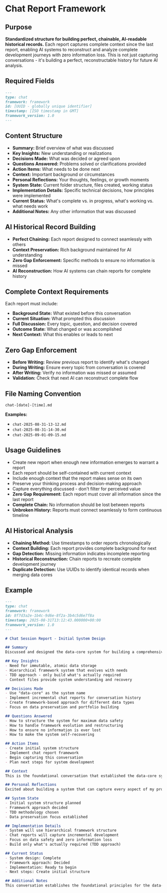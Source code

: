 # Chat Report Framework

## Purpose
**Standardized structure for building perfect, chainable, AI-readable historical records.** Each report captures complete context since the last report, enabling AI systems to reconstruct and analyze complete development journeys with zero information loss. This is not just capturing conversations - it's building a perfect, reconstructable history for future AI analysis.

## Required Fields
```markdown
---
type: chat
framework: framework
id: [UUID - globally unique identifier]
timestamp: [ISO timestamp in GMT]
framework_version: 1.0
---
```

## Content Structure
- **Summary:** Brief overview of what was discussed
- **Key Insights:** New understanding or realizations
- **Decisions Made:** What was decided or agreed upon
- **Questions Answered:** Problems solved or clarifications provided
- **Action Items:** What needs to be done next
- **Context:** Important background or circumstances
- **Personal Reflections:** Your thoughts, feelings, or growth moments
- **System State:** Current folder structure, files created, working status
- **Implementation Details:** Specific technical decisions, how principles were implemented
- **Current Status:** What's complete vs. in progress, what's working vs. what needs work
- **Additional Notes:** Any other information that was discussed

## AI Historical Record Building
- **Perfect Chaining:** Each report designed to connect seamlessly with others
- **Context Preservation:** Rich background maintained for AI understanding
- **Zero Gap Enforcement:** Specific methods to ensure no information is missed
- **AI Reconstruction:** How AI systems can chain reports for complete history

## Complete Context Requirements
Each report must include:
- **Background State:** What existed before this conversation
- **Current Situation:** What prompted this discussion
- **Full Discussion:** Every topic, question, and decision covered
- **Outcome State:** What changed or was accomplished
- **Next Context:** What this enables or leads to next

## Zero Gap Enforcement
- **Before Writing:** Review previous report to identify what's changed
- **During Writing:** Ensure every topic from conversation is covered
- **After Writing:** Verify no information was missed or assumed
- **Validation:** Check that next AI can reconstruct complete flow

## File Naming Convention
`chat-[date]-[time].md`

**Examples:**
- `chat-2025-08-31-13-12.md`
- `chat-2025-08-31-14-30.md`
- `chat-2025-09-01-09-15.md`

## Usage Guidelines
- Create new report when enough new information emerges to warrant a report
- Each report should be self-contained with current context
- Include enough context that the report makes sense on its own
- Preserve your thinking process and decision-making approach
- Capture everything discussed - don't filter for perceived value
- **Zero Gap Requirement:** Each report must cover all information since the last report
- **Complete Chain:** No information should be lost between reports
- **Unbroken History:** Reports must connect seamlessly to form continuous timeline

## AI Historical Analysis
- **Chaining Method:** Use timestamps to order reports chronologically
- **Context Building:** Each report provides complete background for next
- **Gap Detection:** Missing information indicates incomplete reporting
- **Historical Reconstruction:** Chain reports to recreate complete development journey
- **Duplicate Detection:** Use UUIDs to identify identical records when merging data cores

## Example
```markdown
---
type: chat
framework: framework
id: 8f7d3a2e-1b4c-9d6e-8f2a-3b4c5d6e7f8a
timestamp: 2025-08-31T13:12:43.000000+00:00
framework_version: 1.0
---

# Chat Session Report - Initial System Design

## Summary
Discussed and designed the data-core system for building a comprehensive portfolio for Canadian Express Entry.

## Key Insights
- Need for immutable, atomic data storage
- Hierarchical framework system that evolves with needs
- TDD approach - only build what's actually required
- Context files provide system understanding and recovery

## Decisions Made
- Use "data-core" as the system name
- Implement incremental chat reports for conversation history
- Create framework-based approach for different data types
- Focus on data preservation and portfolio building

## Questions Answered
- How to structure the system for maximum data safety
- How to handle framework evolution and restructuring
- How to ensure no information is ever lost
- How to make the system self-recovering

## Action Items
- Create initial system structure
- Implement chat report framework
- Begin capturing this conversation
- Plan next steps for system development

## Context
This is the foundational conversation that established the data-core system. The goal is to create a comprehensive record of your professional journey for Canadian immigration.

## Personal Reflections
Excited about building a system that can capture every aspect of my professional growth. The TDD approach feels right - start simple and build complexity only when needed.

## System State
- Initial system structure planned
- Framework approach decided
- TDD methodology chosen
- Data preservation focus established

## Implementation Details
- System will use hierarchical framework structure
- Chat reports will capture incremental development
- Focus on data safety and zero information loss
- Build only what's actually required (TDD approach)

## Current Status
- System design: Complete
- Framework approach: Decided
- Implementation: Ready to begin
- Next steps: Create initial structure

## Additional Notes
This conversation establishes the foundational principles for the data-core system. The focus on data preservation and TDD approach will ensure we build exactly what's needed while maintaining perfect historical records.
